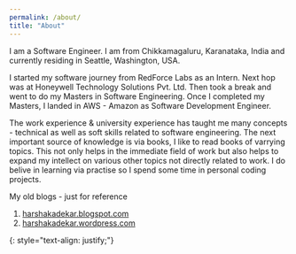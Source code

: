 ```yaml
---
permalink: /about/
title: "About"
---
```


I am a Software Engineer. I am from Chikkamagaluru, Karanataka, India and currently residing in Seattle, Washington, USA. 

I started my software journey from RedForce Labs as an Intern. Next hop was at Honeywell Technology Solutions Pvt. Ltd. Then took a break and went to do my Masters in Software Engineering. Once I completed my Masters, I landed in AWS - Amazon as Software Development Engineer. 

The work experience & university experience has taught me many concepts - technical as well as soft skills related to software engineering. The next important source of knowledge is via books, I like to read books of varrying topics. This not only helps in the immediate field of work but also helps to expand my intellect on various other topics not directly related to work. I do belive in learning via practise so I spend some time in personal coding projects. 

My old blogs - just for reference
1. [harshakadekar.blogspot.com](http://harshakadekar.blogspot.com/)
2. [harshakadekar.wordpress.com](https://harshakadekar.wordpress.com/)


{: style="text-align: justify;"}